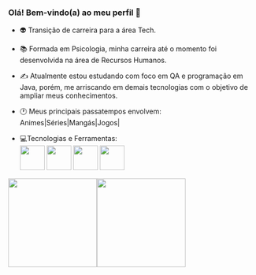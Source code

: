 ### Olá! Bem-vindo(a) ao meu perfil 👺

- 👽 Transição de carreira para a área Tech.
- 📚 Formada em Psicologia, minha carreira até o momento foi desenvolvida na área de Recursos Humanos.
- ✍️ Atualmente estou estudando com foco em QA e programação em Java, porém, me arriscando em demais tecnologias com o objetivo de ampliar meus conhecimentos.
- 🕐 Meus principais passatempos envolvem: Animes|Séries|Mangás|Jogos|


- 💻Tecnologias e Ferramentas:  
            <img src="https://cdn.jsdelivr.net/gh/devicons/devicon/icons/git/git-plain-wordmark.svg" width="50" height="50"/>
            <img src="https://cdn.jsdelivr.net/gh/devicons/devicon/icons/github/github-original-wordmark.svg" width="50" height="50"/> 
            <img src="https://cdn.jsdelivr.net/gh/devicons/devicon/icons/java/java-original-wordmark.svg" width="50" height="50"/>
            <img src="https://cdn.jsdelivr.net/gh/devicons/devicon/icons/html5/html5-plain-wordmark.svg" width="50" height="50" />
          
          

<div><a href="https://github.com/andrique"><img height="180em" src="https://github-readme-stats.vercel.app/api/top-langs/?username=andrique&layout=compact&langs_count=7&theme=dracula"/><img height="180em" src="https://github-readme-stats.vercel.app/api?username=andrique&show_icons=true&theme=dracula&include_all_commits=true&count_private=true"/></div>



